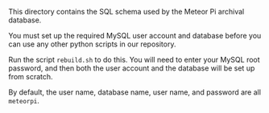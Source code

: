 This directory contains the SQL schema used by the Meteor Pi archival database.

You must set up the required MySQL user account and database before you can use any other python scripts in our repository.

Run the script `rebuild.sh` to do this. You will need to enter your MySQL root password, and then both the user account and the database will be set up from scratch.

By default, the user name, database name, user name, and password are all `meteorpi`.
